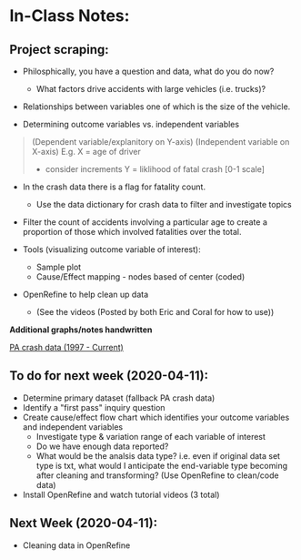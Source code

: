 
# In-Class Notes:

## Project scraping:

* Philosphically, you have a question and data,
what do you do now?
   - What factors drive accidents with large vehicles (i.e. trucks)?

* Relationships between variables one of which is the size of the 
vehicle.
* Determining outcome variables vs. independent variables

> (Dependent variable/explanitory on Y-axis)
> (Independent variable on X-axis)
> E.g.
> X = age of driver
> 	- consider increments
> Y = liklihood of fatal crash [0-1 scale]

* In the crash data there is a flag for fatality count.
	- Use the data dictionary for crash data to filter
	and investigate topics

* Filter the count of accidents involving a particular age to create a proportion of those which involved fatalities over the total.

* Tools (visualizing outcome variable of interest):
	- Sample plot
	- Cause/Effect mapping - nodes based of center (coded)

* OpenRefine to help clean up data
	- (See the videos (Posted by both Eric and Coral for how to use))

**Additional graphs/notes handwritten**

[PA crash data (1997 - Current)](https://data.pa.gov/Public-Safety/Crash-Incident-Details-CY-1997-Current-Annual-Coun/dc5b-gebx)

## To do for next week (2020-04-11):

* Determine primary dataset (fallback PA crash data)
* Identify a "first pass" inquiry question
* Create cause/effect flow chart which identifies your outcome variables and independent variables
    - Investigate type & variation range of each variable of interest
    - Do we have enough data reported?
    - What would be the analsis data type? i.e. even if original data set type is txt, what would I anticipate the end-variable type becoming after cleaning and transforming? (Use OpenRefine to clean/code data)
* Install OpenRefine and watch tutorial videos (3 total)

## Next Week (2020-04-11):

* Cleaning data in OpenRefine


